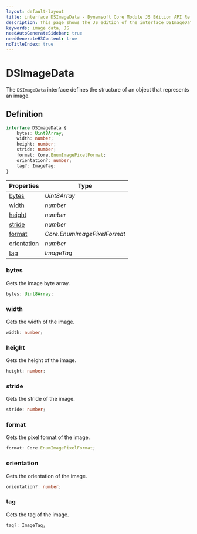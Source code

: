 ```yaml
---
layout: default-layout
title: interface DSImageData - Dynamsoft Core Module JS Edition API Reference
description: This page shows the JS edition of the interface DSImageData in Dynamsoft Core Module.
keywords: image data, JS
needAutoGenerateSidebar: true
needGenerateH3Content: true
noTitleIndex: true
---
```


# DSImageData

The `DSImageData` interface defines the structure of an object that represents an image.

## Definition

```typescript
interface DSImageData {
    bytes: Uint8Array;
    width: number;
    height: number;
    stride: number;
    format: Core.EnumImagePixelFormat;
    orientation?: number;
    tag?: ImageTag;
} 
```

| Properties            | Type |
|----------------------|-------------|
| [bytes](#bytes) | *Uint8Array* |
| [width](#width) | *number* |
| [height](#height) | *number* |
| [stride](#stride) | *number* |
| [format](#format) | *Core.EnumImagePixelFormat* |
| [orientation](#orientation) | *number* |
| [tag](#tag) | *ImageTag* |

### bytes

Gets the image byte array.

```typescript
bytes: Uint8Array;
```

### width

Gets the width of the image.

```typescript
width: number;
```

### height

Gets the height of the image.

```typescript
height: number;
```

### stride

Gets the stride of the image.

```typescript
stride: number;
```

### format

Gets the pixel format of the image.

```typescript
format: Core.EnumImagePixelFormat;
```

### orientation

Gets the orientation of the image.

```typescript
orientation?: number;
```

### tag

Gets the tag of the image.

```typescript
tag?: ImageTag;
```